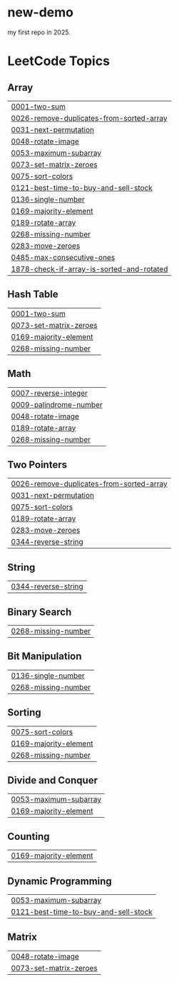 # new-demo
my first repo in 2025.

<!---LeetCode Topics Start-->
# LeetCode Topics
## Array
|  |
| ------- |
| [0001-two-sum](https://github.com/shubham1716/DSA/tree/master/0001-two-sum) |
| [0026-remove-duplicates-from-sorted-array](https://github.com/shubham1716/DSA/tree/master/0026-remove-duplicates-from-sorted-array) |
| [0031-next-permutation](https://github.com/shubham1716/DSA/tree/master/0031-next-permutation) |
| [0048-rotate-image](https://github.com/shubham1716/DSA/tree/master/0048-rotate-image) |
| [0053-maximum-subarray](https://github.com/shubham1716/DSA/tree/master/0053-maximum-subarray) |
| [0073-set-matrix-zeroes](https://github.com/shubham1716/DSA/tree/master/0073-set-matrix-zeroes) |
| [0075-sort-colors](https://github.com/shubham1716/DSA/tree/master/0075-sort-colors) |
| [0121-best-time-to-buy-and-sell-stock](https://github.com/shubham1716/DSA/tree/master/0121-best-time-to-buy-and-sell-stock) |
| [0136-single-number](https://github.com/shubham1716/DSA/tree/master/0136-single-number) |
| [0169-majority-element](https://github.com/shubham1716/DSA/tree/master/0169-majority-element) |
| [0189-rotate-array](https://github.com/shubham1716/DSA/tree/master/0189-rotate-array) |
| [0268-missing-number](https://github.com/shubham1716/DSA/tree/master/0268-missing-number) |
| [0283-move-zeroes](https://github.com/shubham1716/DSA/tree/master/0283-move-zeroes) |
| [0485-max-consecutive-ones](https://github.com/shubham1716/DSA/tree/master/0485-max-consecutive-ones) |
| [1878-check-if-array-is-sorted-and-rotated](https://github.com/shubham1716/DSA/tree/master/1878-check-if-array-is-sorted-and-rotated) |
## Hash Table
|  |
| ------- |
| [0001-two-sum](https://github.com/shubham1716/DSA/tree/master/0001-two-sum) |
| [0073-set-matrix-zeroes](https://github.com/shubham1716/DSA/tree/master/0073-set-matrix-zeroes) |
| [0169-majority-element](https://github.com/shubham1716/DSA/tree/master/0169-majority-element) |
| [0268-missing-number](https://github.com/shubham1716/DSA/tree/master/0268-missing-number) |
## Math
|  |
| ------- |
| [0007-reverse-integer](https://github.com/shubham1716/DSA/tree/master/0007-reverse-integer) |
| [0009-palindrome-number](https://github.com/shubham1716/DSA/tree/master/0009-palindrome-number) |
| [0048-rotate-image](https://github.com/shubham1716/DSA/tree/master/0048-rotate-image) |
| [0189-rotate-array](https://github.com/shubham1716/DSA/tree/master/0189-rotate-array) |
| [0268-missing-number](https://github.com/shubham1716/DSA/tree/master/0268-missing-number) |
## Two Pointers
|  |
| ------- |
| [0026-remove-duplicates-from-sorted-array](https://github.com/shubham1716/DSA/tree/master/0026-remove-duplicates-from-sorted-array) |
| [0031-next-permutation](https://github.com/shubham1716/DSA/tree/master/0031-next-permutation) |
| [0075-sort-colors](https://github.com/shubham1716/DSA/tree/master/0075-sort-colors) |
| [0189-rotate-array](https://github.com/shubham1716/DSA/tree/master/0189-rotate-array) |
| [0283-move-zeroes](https://github.com/shubham1716/DSA/tree/master/0283-move-zeroes) |
| [0344-reverse-string](https://github.com/shubham1716/DSA/tree/master/0344-reverse-string) |
## String
|  |
| ------- |
| [0344-reverse-string](https://github.com/shubham1716/DSA/tree/master/0344-reverse-string) |
## Binary Search
|  |
| ------- |
| [0268-missing-number](https://github.com/shubham1716/DSA/tree/master/0268-missing-number) |
## Bit Manipulation
|  |
| ------- |
| [0136-single-number](https://github.com/shubham1716/DSA/tree/master/0136-single-number) |
| [0268-missing-number](https://github.com/shubham1716/DSA/tree/master/0268-missing-number) |
## Sorting
|  |
| ------- |
| [0075-sort-colors](https://github.com/shubham1716/DSA/tree/master/0075-sort-colors) |
| [0169-majority-element](https://github.com/shubham1716/DSA/tree/master/0169-majority-element) |
| [0268-missing-number](https://github.com/shubham1716/DSA/tree/master/0268-missing-number) |
## Divide and Conquer
|  |
| ------- |
| [0053-maximum-subarray](https://github.com/shubham1716/DSA/tree/master/0053-maximum-subarray) |
| [0169-majority-element](https://github.com/shubham1716/DSA/tree/master/0169-majority-element) |
## Counting
|  |
| ------- |
| [0169-majority-element](https://github.com/shubham1716/DSA/tree/master/0169-majority-element) |
## Dynamic Programming
|  |
| ------- |
| [0053-maximum-subarray](https://github.com/shubham1716/DSA/tree/master/0053-maximum-subarray) |
| [0121-best-time-to-buy-and-sell-stock](https://github.com/shubham1716/DSA/tree/master/0121-best-time-to-buy-and-sell-stock) |
## Matrix
|  |
| ------- |
| [0048-rotate-image](https://github.com/shubham1716/DSA/tree/master/0048-rotate-image) |
| [0073-set-matrix-zeroes](https://github.com/shubham1716/DSA/tree/master/0073-set-matrix-zeroes) |
<!---LeetCode Topics End-->